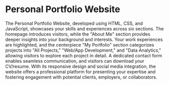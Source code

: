 # Personal Portfolio Website
The Personal Portfolio Website, developed using HTML, CSS, and JavaScript, showcases your skills and experiences across six sections. The homepage introduces visitors, while the "About Me" section provides deeper insights into your background and interests. Your work experiences are highlighted, and the centerpiece "My Portfolio" section categorizes projects into "All Projects," "Web/App Development," and "Data Analytics," allowing visitors to explore each project in detail. A dedicated contact form enables seamless communication, and visitors can download your CV/resume. With its responsive design and social media integration, the website offers a professional platform for presenting your expertise and fostering engagement with potential clients, employers, or collaborators.
